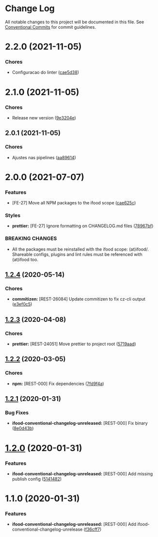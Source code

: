 # Change Log

All notable changes to this project will be documented in this file.
See [Conventional Commits](https://conventionalcommits.org) for commit guidelines.

<a name="2.2.0"></a>
# 2.2.0 (2021-11-05)


### Chores

* Configuracao do linter ([cae5d38](https://github.com/batatinha-delivery/batatinha-commit/commit/cae5d38))





<a name="2.1.0"></a>
# 2.1.0 (2021-11-05)


### Chores

* Release new version ([9e3204e](https://github.com/batatinha-delivery/batatinha-commit/commit/9e3204e))





<a name="2.0.1"></a>
## 2.0.1 (2021-11-05)


### Chores

* Ajustes nas pipelines ([aa89614](https://github.com/batatinha-delivery/batatinha-commit/commit/aa89614))





<a name="2.0.0"></a>
# 2.0.0 (2021-07-07)


### Features

* [FE-27] Move all NPM packages to the ifood scope ([cae625c](https://code.ifoodcorp.com.br/ifood/frontend-engineering/ifood-lint/commits/cae625c))


### Styles

* **prettier:** [FE-27] Ignore formatting on CHANGELOG.md files ([78967bf](https://code.ifoodcorp.com.br/ifood/frontend-engineering/ifood-lint/commits/78967bf))


### BREAKING CHANGES

* All the packages must be reinstalled with the ifood scope: (at)ifood/<package>.
Shareable configs, plugins and lint rules must be referenced with (at)ifood too.





<a name="1.2.4"></a>
## [1.2.4](https://bitbucket.org/ifood/ifood-lint/compare/ifood-conventional-changelog-unreleased@1.2.3...ifood-conventional-changelog-unreleased@1.2.4) (2020-05-14)


### Chores

* **commitizen:** [REST-26084] Update commitizen to fix cz-cli output ([e3ef0c5](https://bitbucket.org/ifood/ifood-lint/commits/e3ef0c5))





<a name="1.2.3"></a>
## [1.2.3](https://bitbucket.org/ifood/ifood-lint/compare/ifood-conventional-changelog-unreleased@1.2.2...ifood-conventional-changelog-unreleased@1.2.3) (2020-04-08)


### Chores

* **prettier:** [REST-24051] Move prettier to project root ([5719aad](https://bitbucket.org/ifood/ifood-lint/commits/5719aad))





<a name="1.2.2"></a>
## [1.2.2](https://bitbucket.org/ifood/ifood-lint/compare/ifood-conventional-changelog-unreleased@1.2.1...ifood-conventional-changelog-unreleased@1.2.2) (2020-03-05)


### Chores

* **npm:** [REST-000] Fix dependencies ([7fd9f4a](https://bitbucket.org/ifood/ifood-lint/commits/7fd9f4a))





<a name="1.2.1"></a>
## [1.2.1](https://bitbucket.org/ifood/ifood-lint/compare/ifood-conventional-changelog-unreleased@1.2.0...ifood-conventional-changelog-unreleased@1.2.1) (2020-01-31)


### Bug Fixes

* **ifood-conventional-changelog-unreleased:** [REST-000] Fix binary ([8e0d43b](https://bitbucket.org/ifood/ifood-lint/commits/8e0d43b))





<a name="1.2.0"></a>
# [1.2.0](https://bitbucket.org/ifood/ifood-lint/compare/ifood-conventional-changelog-unreleased@1.1.0...ifood-conventional-changelog-unreleased@1.2.0) (2020-01-31)


### Features

* **ifood-conventional-changelog-unreleased:** [REST-000] Add missing publish config ([5141482](https://bitbucket.org/ifood/ifood-lint/commits/5141482))





<a name="1.1.0"></a>
# 1.1.0 (2020-01-31)


### Features

* **ifood-conventional-changelog-unreleased:** [REST-000] Add ifood-conventional-changelog-unrelease ([f36cff7](https://bitbucket.org/ifood/ifood-lint/commits/f36cff7))
